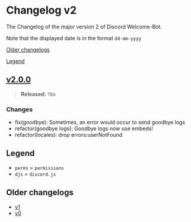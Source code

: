 # Changelog v2

The Changelog of the major version 2 of Discord Welcome-Bot.

Note that the displayed date is in the format `dd-mm-yyyy`

[Older changelogs](#older-changelogs)

[Legend](#legend)

## [v2.0.0]

> **Released:** `TBA`

### Changes

- fix(goodbye): Sometimes, an error would occur to send goodbye logs
- refactor(goodbye logs): Goodbye logs now use embeds!
- refactor(locales): drop errors:userNotFound

[v2.0.0]: https://github.com/Welcome-Bot/welcome-bot/releases/tag/v2.0.0

## Legend

- `perms` = `permissions`
- `djs` = `discord.js`

## Older changelogs

- [v1](https://github.com/Welcome-Bot/welcome-bot/blob/v1.13.0/CHANGELOG.md)
- [v0](https://github.com/Welcome-Bot/welcome-bot/blob/v0.1.0/CHANGELOG.md)
